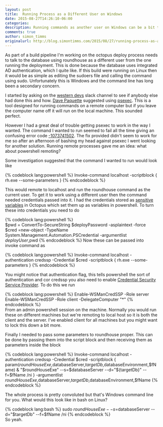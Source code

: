 ```yaml
---
layout: post
title:  Running Process as a Different User on Windows
date: 2015-08-27T14:26:10-06:00
categories:
description: Running commands as another user on Windows can be a bit tricky, but this is a method that worked for me. 
comments: true
author: simon_timms
originalurl: http://blog.simontimms.com/2015/08/27/running-process-as-a-different-user-on-windows/
---
```


As part of a build pipeline I'm working on the octopus deploy process needs to talk to the database using roundhouse as a different user from the one running the deployment. This is done because the database uses integrated AD authentication, which I quite like. If this build were running on Linux then it would be as simple as editing the sudoers file and calling the command using sudo. Unfortunately this is Windows and the command line has long been a secondary concern. 

I started by asking on the [western devs](http://westerndevs.com) slack channel to see if anybody else had done this and how. [Dave Paquette](http://www.westerndevs.com/bios/dave_paquette/) suggested using [psexec](https://technet.microsoft.com/en-us/sysinternals/bb897553.aspx). This is a tool designed for running commands on a remote computer but if you leave the computer name off it will run on the local machine. This sounded perfect. 

However I had a great deal of trouble getting psexec to work in the way I wanted. The command I wanted to run seemed to fail all the time giving an confusing error code [-1073741502](https://social.technet.microsoft.com/forums/en-US/db8ce5e5-988c-4f1c-93f4-5ff1f2fa29e8/psexec-on-remote-server-giving-program-exit-code1073741502). The fix provided didn't seem to work for me so after an afternoon of bashing my head against psexec I went looking for another solution. Running remote processes gave me an idea: what about powershell remoting?

Some investigation suggested that the command I wanted to run would look like

{% codeblock lang:powershell %}
	Invoke-command localhost -scriptblock { rh.exe --some-parameters }
{% endcodeblock %}

This would remote to localhost and run the roundhouse command as the current user. To get it to work using a different user then the command needed credentials passed into it. I had the credentials stored as [sensitive variables](http://docs.octopusdeploy.com/display/OD/Sensitive+variables) in Octopus which set them up as variables in powershell. To turn these into credentials you need to do

{% codeblock lang:powershell %}    
	$pwd = ConvertTo-SecureString $deployPassword -asplaintext -force
$cred =new-object -TypeName System.Management.Automation.PSCredential -argumentlist $deployUser,$pwd
{% endcodeblock %}
Now these can be passed into invoke command as 

{% codeblock lang:powershell %}
    Invoke-command localhost -authentication credssp -Credential $cred -scriptblock { 
	rh.exe --some-parameters 
}
{% endcodeblock %}

You might notice that authentication flag, this tells powershell the sort of authentication and cor credssp you also need to enable [Credential Security Service Provider](http://blogs.technet.com/b/heyscriptingguy/archive/2012/11/14/enable-powershell-quot-second-hop-quot-functionality-with-credssp.aspx). To do this we run

{% codeblock lang:powershell %}
    Enable-WSManCredSSP -Role server
Enable-WSManCredSSP -Role client -DelegateComputer "*"
{% endcodeblock %}	
From an admin powershell session on the machine. Normally you would run these on different machines but we're remoting to local host so it is both the client and the server. I've enabled client for all machines but you might want to lock this down a bit more. 

Finally I needed to pass some parameters to roundhouse proper. This can be done by passing them into the script block and then receiving them as parameters inside the block

{% codeblock lang:powershell %}
    Invoke-command localhost -authentication credssp -Credential $cred -scriptblock { 
	param($roundHouseExe,$databaseServer,$targetDb,$databaseEnvironment,$fName) 
	& "$roundHouseExe" --s=$databaseServer --d="${targetDb}" --f=$fName /ni 
} -argumentlist $roundHouseExe,$databaseServer,$targetDb,$databaseEnvironment,$fName
{% endcodeblock %}
    
The whole process is pretty convoluted but that's Windows command line for you. What would this look like in bash on Linux?

{% codeblock lang:bash %}
    sudo $roundHouseExe --s=$databaseServer --d="$targetDb" --f=$fName /ni
{% endcodeblock %}   
So yeah. 
